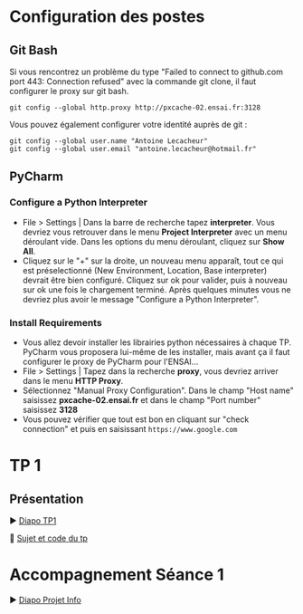 # Configuration des postes

## Git Bash

Si vous rencontrez un problème du type "Failed to connect to github.com port 443: Connection refused" avec la commande git clone, il faut configurer le proxy sur git bash.
```
git config --global http.proxy http://pxcache-02.ensai.fr:3128
```

Vous pouvez également configurer votre identité auprès de git :
```
git config --global user.name "Antoine Lecacheur"
git config --global user.email "antoine.lecacheur@hotmail.fr"
```

## PyCharm
### Configure a Python Interpreter
- File > Settings | Dans la barre de recherche tapez <b>interpreter</b>. Vous devriez vous retrouver dans le menu <b>Project Interpreter</b> avec un menu déroulant vide. Dans les options du menu déroulant, cliquez sur <b>Show All</b>.
- Cliquez sur le "+" sur la droite, un nouveau menu apparaît, tout ce qui est préselectionné (New Environment, Location, Base interpreter) devrait être bien configuré. Cliquez sur ok pour valider, puis à nouveau sur ok une fois le chargement terminé. Après quelques minutes vous ne devriez plus avoir le message "Configure a Python Interpreter".

### Install Requirements
- Vous allez devoir installer les librairies python nécessaires à chaque TP. PyCharm vous proposera lui-même de les installer, mais avant ça il faut configurer le proxy de PyCharm pour l'ENSAI...
- File > Settings | Tapez dans la recherche <b>proxy</b>, vous devriez arriver dans le menu <b>HTTP Proxy</b>.
- Sélectionnez "Manual Proxy Configuration". Dans le champ "Host name" saisissez <b>pxcache-02.ensai.fr</b> et dans le champ "Port number" saisissez <b>3128</b>
- Vous pouvez vérifier que tout est bon en cliquant sur "check connection" et puis en saisissant ```https://www.google.com ```

# TP 1

## Présentation

:arrow_forward: <a href="https://antoinelecacheur.github.io/ENSAI-2A/index.html" target="_blank">Diapo TP1</a>

:open_file_folder: <a href="https://github.com/HealerMikado/2019Ensai_complement-info_TP1" target="_blank">Sujet et code du tp</a>

# Accompagnement Séance 1
:arrow_forward: <a href="https://antoinelecacheur.github.io/ENSAI-2A/brewerydb.html" target="_blank">Diapo Projet Info</a>
